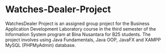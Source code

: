 # Watches-Dealer-Project
WatchesDealer Project is an assigned group project for the Business Application Development Laboratory course in the third semester of the Information System program at Bina Nusantara for B25 students. The project involves using Java Fundamentals, Java OOP, JavaFX and XAMPP MySQL (PHPMyAdmin) database.

